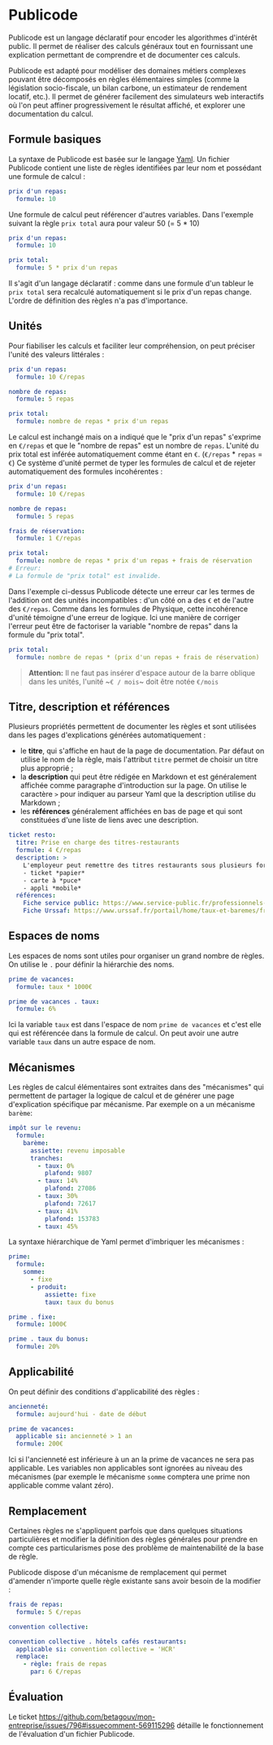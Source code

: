 # Publicode

Publicode est un langage déclaratif pour encoder les algorithmes d'intérêt
public. Il permet de réaliser des calculs généraux tout en fournissant une
explication permettant de comprendre et de documenter ces calculs.

Publicode est adapté pour modéliser des domaines métiers complexes pouvant être
décomposés en règles élémentaires simples (comme la législation socio-fiscale,
un bilan carbone, un estimateur de rendement locatif, etc.). Il permet de
générer facilement des simulateurs web interactifs où l'on peut affiner
progressivement le résultat affiché, et explorer une documentation du calcul.

## Formule basiques

La syntaxe de Publicode est basée sur le langage
[Yaml](https://en.wikipedia.org/wiki/YAML). Un fichier Publicode contient une
liste de règles identifiées par leur nom et possédant une formule de calcul :

```yaml
prix d'un repas:
  formule: 10
```

Une formule de calcul peut référencer d'autres variables. Dans l'exemple suivant
la règle `prix total` aura pour valeur 50 (= 5 \* 10)

```yaml
prix d'un repas:
  formule: 10

prix total:
  formule: 5 * prix d'un repas
```

Il s'agit d'un langage déclaratif : comme dans une formule d'un tableur le `prix total` sera recalculé automatiquement si le prix d'un repas change. L'ordre de
définition des règles n'a pas d'importance.

## Unités

Pour fiabiliser les calculs et faciliter leur compréhension, on peut préciser
l'unité des valeurs littérales :

```yaml
prix d'un repas:
  formule: 10 €/repas

nombre de repas:
  formule: 5 repas

prix total:
  formule: nombre de repas * prix d'un repas
```

Le calcul est inchangé mais on a indiqué que le "prix d'un repas" s'exprime en
`€/repas` et que le "nombre de repas" est un nombre de `repas`. L'unité du prix
total est inférée automatiquement comme étant en `€`. (`€/repas` \* `repas` =
`€`) Ce système d'unité permet de typer les formules de calcul et de rejeter
automatiquement des formules incohérentes :

```yaml
prix d'un repas:
  formule: 10 €/repas

nombre de repas:
  formule: 5 repas

frais de réservation:
  formule: 1 €/repas

prix total:
  formule: nombre de repas * prix d'un repas + frais de réservation
# Erreur:
# La formule de "prix total" est invalide.
```

Dans l'exemple ci-dessus Publicode détecte une erreur car les termes de
l'addition ont des unités incompatibles : d'un côté on a des `€` et de l'autre
des `€/repas`. Comme dans les formules de Physique, cette incohérence d'unité
témoigne d'une erreur de logique. Ici une manière de corriger l'erreur peut être
de factoriser la variable "nombre de repas" dans la formule du "prix total".

```yaml
prix total:
  formule: nombre de repas * (prix d'un repas + frais de réservation)
```

> **Attention:** Il ne faut pas insérer d'espace autour de la barre oblique dans
> les unités, l'unité ~`€ / mois`~ doit être notée `€/mois`

## Titre, description et références

Plusieurs propriétés permettent de documenter les règles et sont utilisées dans
les pages d'explications générées automatiquement :

- le **titre**, qui s'affiche en haut de la page de documentation. Par défaut on
  utilise le nom de la règle, mais l'attribut `titre` permet de choisir un titre
  plus approprié ;
- la **description** qui peut être rédigée en Markdown et est généralement
  affichée comme paragraphe d'introduction sur la page. On utilise le caractère `>`
  pour indiquer au parseur Yaml que la description utilise du Markdown ;
- les **références** généralement affichées en bas de page et qui sont
  constituées d'une liste de liens avec une description.

```yaml
ticket resto:
  titre: Prise en charge des titres-restaurants
  formule: 4 €/repas
  description: >
    L'employeur peut remettre des titres restaurants sous plusieurs formats:
    - ticket *papier*
    - carte à *puce*
    - appli *mobile*
  références:
    Fiche service public: https://www.service-public.fr/professionnels-entreprises/vosdroits/F21059
    Fiche Urssaf: https://www.urssaf.fr/portail/home/taux-et-baremes/frais-professionnels/les-titres-restaurant.html
```

## Espaces de noms

Les espaces de noms sont utiles pour organiser un grand nombre de règles. On
utilise le `.` pour définir la hiérarchie des noms.

```yaml
prime de vacances:
  formule: taux * 1000€

prime de vacances . taux:
  formule: 6%
```

Ici la variable `taux` est dans l'espace de nom `prime de vacances` et c'est
elle qui est référencée dans la formule de calcul. On peut avoir une autre
variable `taux` dans un autre espace de nom.

## Mécanismes

Les règles de calcul élémentaires sont extraites dans des "mécanismes" qui
permettent de partager la logique de calcul et de générer une page d'explication
spécifique par mécanisme. Par exemple on a un mécanisme `barème`:

```yaml
impôt sur le revenu:
  formule:
    barème:
      assiette: revenu imposable
      tranches:
        - taux: 0%
          plafond: 9807
        - taux: 14%
          plafond: 27086
        - taux: 30%
          plafond: 72617
        - taux: 41%
          plafond: 153783
        - taux: 45%
```

La syntaxe hiérarchique de Yaml permet d'imbriquer les mécanismes :

```yaml
prime:
  formule:
    somme:
      - fixe
      - produit:
          assiette: fixe
          taux: taux du bonus

prime . fixe:
  formule: 1000€

prime . taux du bonus:
  formule: 20%
```

## Applicabilité

On peut définir des conditions d'applicabilité des règles :

```yaml
ancienneté:
  formule: aujourd'hui - date de début

prime de vacances:
  applicable si: ancienneté > 1 an
  formule: 200€
```

Ici si l'ancienneté est inférieure à un an la prime de vacances ne sera pas
applicable. Les variables non applicables sont ignorées au niveau des mécanismes
(par exemple le mécanisme `somme` comptera une prime non applicable comme valant
zéro).

## Remplacement

Certaines règles ne s'appliquent parfois que dans quelques situations
particulières et modifier la définition des règles générales pour prendre en
compte ces particularismes pose des problème de maintenabilité de la base de
règle.

Publicode dispose d'un mécanisme de remplacement qui permet d'amender n'importe
quelle règle existante sans avoir besoin de la modifier :

```yaml
frais de repas:
  formule: 5 €/repas

convention collective:

convention collective . hôtels cafés restaurants:
  applicable si: convention collective = 'HCR'
  remplace:
    - règle: frais de repas
      par: 6 €/repas
```

## Évaluation

Le ticket
https://github.com/betagouv/mon-entreprise/issues/796#issuecomment-569115296
détaille le fonctionnement de l'évaluation d'un fichier Publicode.
